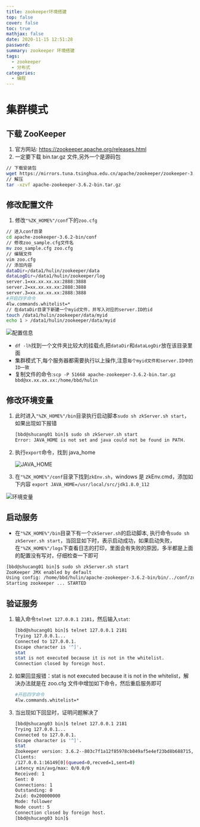 ```yaml
---
title: zookeeper环境搭建
top: false
cover: false
toc: true
mathjax: false
date: 2020-11-15 12:51:28
password:
summary: zookeeper 环境搭建
tags:
  - zookeeper
  - 分布式
categories:
  - 编程
---
```


# 集群模式

## 下载 ZooKeeper

1. 官方网站: https://zookeeper.apache.org/releases.html
2. 一定要下载 bin.tar.gz 文件,另外一个是源码包

```bash
// 下载安装包
wget https://mirrors.tuna.tsinghua.edu.cn/apache/zookeeper/zookeeper-3.6.2/apache-zookeeper-3.6.2-bin.tar.gz
// 解压
tar -xzvf apache-zookeeper-3.6.2-bin.tar.gz
```

## 修改配置文件

1. 修改`"%ZK_HOME%"/conf`下的`zoo.cfg`

```bash
// 进入conf目录
cd apache-zookeeper-3.6.2-bin/conf
// 修改zoo_sample.cfg文件名
mv zoo_sample.cfg zoo.cfg
// 编辑文件
vim zoo.cfg
// 添加内容
dataDir=/data1/hulin/zookeeper/data
dataLogDir=/data1/hulin/zookeeper/log
server.1=xx.xx.xx.xx:2888:3888
server.2=xx.xx.xx.xx:2888:3888
server.3=xx.xx.xx.xx:2888:3888
#开启四字命令
4lw.commands.whitelist=*
// 在dataDir目录下新建一个myid文件，并写入对应的server.ID的id
touch /data1/hulin/zookeeper/data/myid
echo 1 > /data1/hulin/zookeeper/data/myid
```

![配置信息](zoocfg.png)

- `df -lh`找到一个文件夹比较大的挂载点,把`dataDir`和`dataLogDir`放在该目录里面
- 集群模式下,每个服务器都需要执行以上操作,注意`每个myid文件和server.ID中的ID一致`
- 复制文件的命令:`scp -P 51668 apache-zookeeper-3.6.2-bin.tar.gz bbd@xx.xx.xx.xx:/home/bbd/hulin`

## 修改环境变量

1. 此时进入`"%ZK_HOME%"/bin`目录执行启动脚本`sudo sh zkServer.sh start`，如果出现如下报错

   ```bash
   [bbd@shucang01 bin]$ sudo sh zkServer.sh start
   Error: JAVA_HOME is not set and java could not be found in PATH.
   ```

2. 执行`export`命令，找到 java_home

   ![JAVA_HOME](export.png)

3. 在`"%ZK_HOME%"/conf`目录下找到`zkEnv.sh`，windows 是 zkEnv.cmd，添加如下内容
   `export JAVA_HOME=/usr/local/src/jdk1.8.0_112`

![环境变量](env.png)

## 启动服务

- 在`"%ZK_HOME%"/bin`目录下有一个`zkServer.sh`的启动脚本, 执行命令`sudo sh zkServer.sh start`，当回显如下时，表示启动成功，如果启动失败，在`"%ZK_HOME%"/logs`下查看日志的打印，里面会有失败的原因，多半都是上面的配置没有写对，仔细检查一下即可

```bash
[bbd@shucang01 bin]$ sudo sh zkServer.sh start
ZooKeeper JMX enabled by default
Using config: /home/bbd/hulin/apache-zookeeper-3.6.2-bin/bin/../conf/zoo.cfg
Starting zookeeper ... STARTED
```

## 验证服务

1. 输入命令`telnet 127.0.0.1 2181`，然后输入`stat`:

   ```bash
   [bbd@shucang01 bin]$ telnet 127.0.0.1 2181
   Trying 127.0.0.1...
   Connected to 127.0.0.1.
   Escape character is '^]'.
   stat
   stat is not executed because it is not in the whitelist.
   Connection closed by foreign host.
   ```

2. 如果回显报错：stat is not executed because it is not in the whitelist，解决办法就是在 zoo.cfg 文件中增加如下命令，然后重启服务即可

   ```bash
   #开启四字命令
   4lw.commands.whitelist=*
   ```

3. 当出现如下回显时，证明问题解决了

   ```bash
   [bbd@shucang03 bin]$ telnet 127.0.0.1 2181
   Trying 127.0.0.1...
   Connected to 127.0.0.1.
   Escape character is '^]'.
   stat
   Zookeeper version: 3.6.2--803c7f1a12f85978cb049af5e4ef23bd8b688715, built on 09/04/2020 12:44 GMT
   Clients:
   /127.0.0.1:16149[0](queued=0,recved=1,sent=0)
   Latency min/avg/max: 0/0.0/0
   Received: 1
   Sent: 0
   Connections: 1
   Outstanding: 0
   Zxid: 0x200000000
   Mode: follower
   Node count: 5
   Connection closed by foreign host.
   [bbd@shucang03 bin]$
   ```
